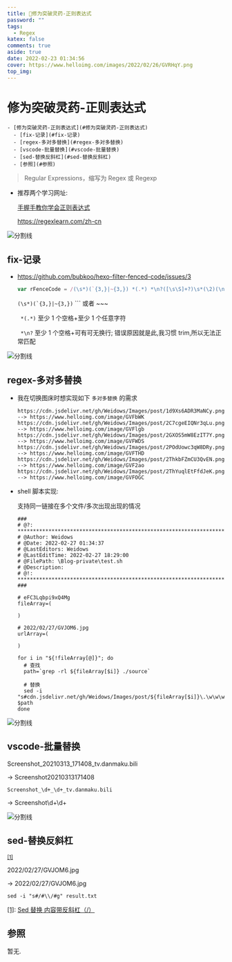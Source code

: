 ```yaml
---
title: 🙉修为突破灵药-正则表达式
password: ""
tags:
  - Regex
katex: false
comments: true
aside: true
date: 2022-02-23 01:34:56
cover: https://www.helloimg.com/images/2022/02/26/GVRHqY.png
top_img:
---
```


# 修为突破灵药-正则表达式

<!--
 * @?: *********************************************************************
 * @Author: Weidows
 * @LastEditors: Weidows
 * @LastEditTime: 2022-02-27 18:32:40
 * @FilePath: \Blog-private\source\_posts\experience\regex.md
 * @Description:
 * @!: *********************************************************************
-->

```pullquote mindmap mindmap-md
- [修为突破灵药-正则表达式](#修为突破灵药-正则表达式)
  - [fix-记录](#fix-记录)
  - [regex-多对多替换](#regex-多对多替换)
  - [vscode-批量替换](#vscode-批量替换)
  - [sed-替换反斜杠](#sed-替换反斜杠)
  - [参照](#参照)
```

> Regular Expressions，缩写为 Regex 或 Regexp

- 推荐两个学习网址:

  [手握手教你学会正则表达式](https://zhuanlan.zhihu.com/p/74136752)

  https://regexlearn.com/zh-cn

<a>![分割线](https://cdn.jsdelivr.net/gh/Weidows/Images/img/divider.png)</a>

## fix-记录

- https://github.com/bubkoo/hexo-filter-fenced-code/issues/3

  ```js
  var rFenceCode = /(\s*)(`{3,}|~{3,}) *(.*) *\n?([\s\S]+?)\s*(\2)(\n+|$)/g;
  ```

  `` (\s*)(`{3,}|~{3,}) ``
  \``` 或者 ~~~

  ` *(.*)`
  至少 1 个空格+至少 1 个任意字符

  ` *\n?`
  至少 1 个空格+可有可无换行; 错误原因就是此,我习惯 trim,所以无法正常匹配

<a>![分割线](https://cdn.jsdelivr.net/gh/Weidows/Images/img/divider.png)</a>

## regex-多对多替换

- 我在切换图床时想实现如下 `多对多替换` 的需求

  ```
  https://cdn.jsdelivr.net/gh/Weidows/Images/post/1d9Xs6ADR3MaNCy.png --> https://www.helloimg.com/image/GVFbWK
  https://cdn.jsdelivr.net/gh/Weidows/Images/post/2C7cgeEIQNr3qLu.png --> https://www.helloimg.com/image/GVFlgb
  https://cdn.jsdelivr.net/gh/Weidows/Images/post/2GXOS5mW8EzIT7Y.png --> https://www.helloimg.com/image/GVFWDS
  https://cdn.jsdelivr.net/gh/Weidows/Images/post/2POdUowc3qW8DRy.png --> https://www.helloimg.com/image/GVFTHD
  https://cdn.jsdelivr.net/gh/Weidows/Images/post/2ThkbFZmCU3QvEN.png --> https://www.helloimg.com/image/GVF2ao
  https://cdn.jsdelivr.net/gh/Weidows/Images/post/2ThYuqlEtFfdJeK.png --> https://www.helloimg.com/image/GVFOGC
  ```

- shell 脚本实现:

  支持同一链接在多个文件/多次出现出现的情况

  ```shell
  ###
  # @?: *********************************************************************
  # @Author: Weidows
  # @Date: 2022-02-27 01:34:37
  # @LastEditors: Weidows
  # @LastEditTime: 2022-02-27 18:29:00
  # @FilePath: \Blog-private\test.sh
  # @Description:
  # @!: *********************************************************************
  ###

  # eFC3Lqbpi9xQ4Mg
  fileArray=(

  )

  # 2022/02/27/GVJOM6.jpg
  urlArray=(

  )

  for i in "${!fileArray[@]}"; do
    # 查找
    path=`grep -rl ${fileArray[$i]} ./source`

    # 替换
    sed -i "s#cdn.jsdelivr.net/gh/Weidows/Images/post/${fileArray[$i]}\.\w\w\w#www.helloimg.com/images/${urlArray[$i]}#g" $path
  done
  ```

<a>![分割线](https://cdn.jsdelivr.net/gh/Weidows/Images/img/divider.png)</a>

## vscode-批量替换

Screenshot_20210313_171408_tv.danmaku.bili

-> Screenshot20210313171408

`Screenshot_\d+_\d+_tv.danmaku.bili`

-> Screenshot\d+\d+

<a>![分割线](https://cdn.jsdelivr.net/gh/Weidows/Images/img/divider.png)</a>

## sed-替换反斜杠

<sup id='cite_ref-1'>[\[1\]](#cite_note-1)</sup>

2022/02/27/GVJOM6.jpg

-> 2022\/02\/27\/GVJOM6.jpg

`sed -i "s#/#\\/#g" result.txt`

<a name='cite_note-1' href='#cite_ref-1'>[1]</a>: [Sed 替换 内容带反斜杠（/）](https://blog.csdn.net/weixin_39031707/article/details/104065184)

## 参照

暂无.

```

```
